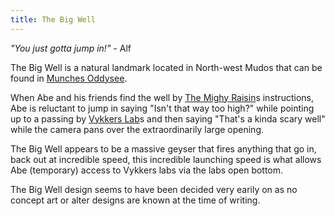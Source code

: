 ```yaml
---
title: The Big Well
---
```


*"You just gotta jump in!"* - Alf

The Big Well is a natural landmark located in North-west Mudos that can be found in [Munches Oddysee](/games/munchesoddysee).

When Abe and his friends find the well by [The Mighy Raisin](/characters/themightyraisen)s instructions, Abe is reluctant to jump in saying
"Isn't that way too high?" while pointing up to a passing by [Vykkers Lab](/locations/vykkerslab)s and then saying "That's a kinda scary well" while the camera pans over the extraordinarily large opening.

The Big Well appears to be a massive geyser that fires anything that go in, back out at incredible speed, 
this incredible launching speed is what allows Abe (temporary) access to Vykkers labs via the labs open bottom.

The Big Well design seems to have been decided very earily on as no concept art or alter designs are known at the time of writing.
